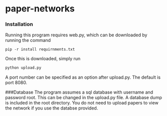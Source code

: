 # paper-networks
### Installation
Running this program requires web.py, which can be downloaded by running the command
```
pip -r install requirnments.txt
```

Once this is downloaded, simply run 
```python
python upload.py
```
A port number can be specified as an option after upload.py. The default is port 8080.


###Database
The program assumes a sql database with username and password root. This can be changed in the upload.py file. A database dump is included in the root directory.
You do not need to upload papers to view the network if you use the databse provided. 
